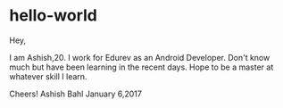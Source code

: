 # hello-world

Hey,

I am Ashish,20. I work for Edurev as an Android Developer. Don't know much but have been learning in the recent days. Hope to be a master at whatever skill I learn.

Cheers!
Ashish Bahl
January 6,2017
